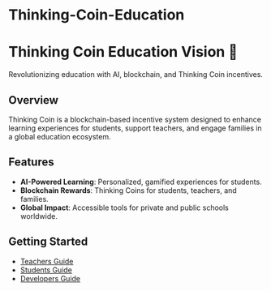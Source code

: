 # Thinking-Coin-Education

# Thinking Coin Education Vision 🌟  
Revolutionizing education with AI, blockchain, and Thinking Coin incentives.

## Overview  
Thinking Coin is a blockchain-based incentive system designed to enhance learning experiences for students, support teachers, and engage families in a global education ecosystem.  

## Features  
- **AI-Powered Learning**: Personalized, gamified experiences for students.  
- **Blockchain Rewards**: Thinking Coins for students, teachers, and families.  
- **Global Impact**: Accessible tools for private and public schools worldwide.  

## Getting Started  
- [Teachers Guide](docs/teachers-guide.md)  
- [Students Guide](docs/students-guide.md)  
- [Developers Guide](docs/developers-guide.md) 
